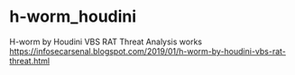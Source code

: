 # h-worm_houdini
H-worm by Houdini VBS RAT Threat Analysis works
https://infosecarsenal.blogspot.com/2019/01/h-worm-by-houdini-vbs-rat-threat.html 

